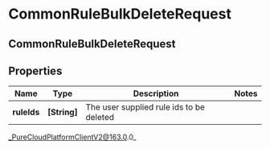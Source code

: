 # CommonRuleBulkDeleteRequest

## CommonRuleBulkDeleteRequest

## Properties

|Name | Type | Description | Notes|
|------------ | ------------- | ------------- | -------------|
| **ruleIds** | **[String]** | The user supplied rule ids to be deleted | |



_PureCloudPlatformClientV2@163.0.0_
